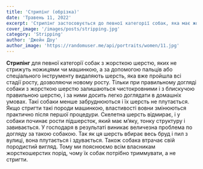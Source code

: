 ```yaml
---
title: 'Стрипінг (обрізка)'
date: 'Травень 11, 2022'
excerpt: 'Стрипінг застосовується до певної категорії собак, яка має жорстку шерсть'
cover_image: '/images/posts/stripping.jpg'
category: 'Stripping'
author: 'Джейн Доу'
author_image: 'https://randomuser.me/api/portraits/women/11.jpg'
---
```


**Стрипінг** для певної категорії собак з жорсткою шерстю, яких не стрижуть ножицями чи машинкою, а за допомогою пальців або спеціального інструменту видаляють шерсть, яка вже пройшла всі стадії росту, дозволяючи новому росту.
Тільки при правильному догляді собаки з жорсткою шерстю залишаються чистокровними і з блискучою правильною шерстю, і за ними досить легко доглядати в домашніх умовах.
Такі собаки менше забруднюються і їх шерсть не плутається.
Якщо стригти такі породи машинкою, властивості вовни змінюються практично після першої процедури.
Скелетна шерсть відмирає, і у собаки починає рости підшерсток, який має м’яку, тонку структуру і завивається.
У господаря в результаті виникає величезна проблема по догляду за такою собакою.
Так як ця шерсть вбирає весь бруд і пил з вулиці, вона плутається і здувається.
Також собака втрачає свій породистий вигляд.
Тому ми пояснюємо всім власникам жорсткошерстих порід, чому їх собак потрібно триммувати, а не стригти.
